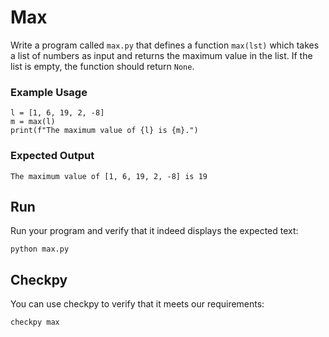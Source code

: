 # Max

Write a program called `max.py` that defines a function `max(lst)` which takes a list of numbers as input and returns the maximum value in the list. If the list is empty, the function should return `None`.

### Example Usage

    l = [1, 6, 19, 2, -8]
    m = max(l)
    print(f"The maximum value of {l} is {m}.")

### Expected Output

    The maximum value of [1, 6, 19, 2, -8] is 19

## Run

Run your program and verify that it indeed displays the expected text:

    python max.py

## Checkpy

You can use checkpy to verify that it meets our requirements:

    checkpy max

